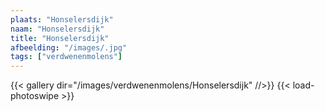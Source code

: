 ```yaml
---
plaats: "Honselersdijk"
naam: "Honselersdijk"
title: "Honselersdijk"
afbeelding: "/images/.jpg"
tags: ["verdwenenmolens"]
---
```


{{< gallery dir="/images/verdwenenmolens/Honselersdijk" //>}}
{{< load-photoswipe >}}